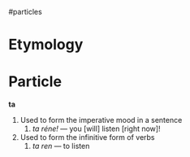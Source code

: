 #particles
# Etymology
# Particle
**ta**
1. Used to form the imperative mood in a sentence
	1. *ta réne!* — you \[will\] listen \[right now\]!
2. Used to form the infinitive form of verbs
	1. *ta ren* — to listen